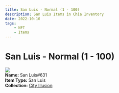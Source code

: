 ```yaml
---
title: San Luis - Normal (1 - 100)
description: San Luis Items in Chia Inventory
date: 2022-10-10
tags:
    - NFT
    - Items
---
```


# San Luis - Normal (1 - 100)
<div class="item_thumbnail">
<img loading="lazy" src="https://osv3gqw36cah2tuyqey5bhcojrobdlig35ypqiasqaqsbckblu.arweave.net/dKuzQtvwgH1OmIEx0JxO_TFwRrQbfcPggEoAhIIlBXU"><br/>
<div><strong>Name:</strong> San Luis#631</div>
<div><strong>Item Type:</strong> San Luis</div>
<div><strong>Collection:</strong> <a href="https://www.spacescan.io/xch/nft/collection/col1lend2dcn558km4wcwta4xnkfv3xpcmlp9kyt0m909emvfxechlyqdl5ndg">City Illusion</a></div>
</div>

